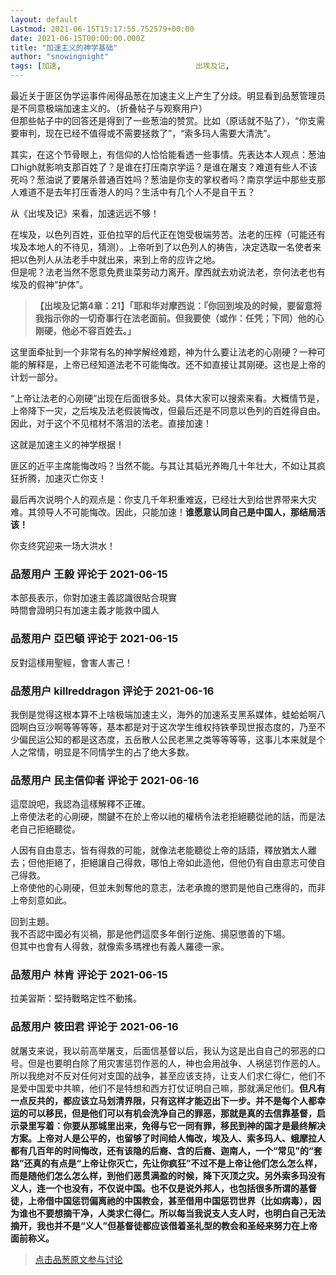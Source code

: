 ```yaml
---
layout: default
Lastmod: 2021-06-15T15:17:55.752579+00:00
date: 2021-06-15T00:00:00.000Z
title: "加速主义的神学基础"
author: "snowingnight"
tags: [加速,								出埃及记,								支那大洪水]
---
```


最近关于匪区伪学运事件闹得品葱在加速主义上产生了分歧。明显看到品葱管理员是不同意极端加速主义的。（折叠帖子与观察用户）  
但那些帖子中的回答还是得到了一些葱油的赞赏。比如（原话就不贴了），“你支需要审判，现在已经不值得或不需要拯救了”，“索多玛人需要大清洗”。  
  
其实，在这个节骨眼上，有信仰的人恰恰能看透一些事情。先表达本人观点：葱油口high就影响支那百姓了？是谁在打压南京学运？是谁在屠支？难道有些人不该死吗？葱油说了要屠杀普通百姓吗？葱油是你支的掌权者吗？南京学运中那些支那人难道不是去年打压香港人的吗？生活中有几个人不是自干五？  
  
从《出埃及记》来看，加速远远不够！  
  
在埃及，以色列百姓，亚伯拉罕的后代正在饱受极端劳苦。法老的压榨（可能还有埃及本地人的不待见，猜测）。上帝听到了以色列人的祷告，决定选取一名使者来把以色列人从法老手中就出来，来到上帝的应许之地。  
但是呢？法老当然不愿意免费韭菜劳动力离开。摩西就去劝说法老，奈何法老也有埃及的假神“护体”。  
  

>   
> **【出埃及记第4章：21】「耶和华对摩西说：『你回到埃及的时候，要留意将我指示你的一切奇事行在法老面前。但我要使（或作：任凭；下同）他的心刚硬，他必不容百姓去。」**

  
  
  
这里面牵扯到一个非常有名的神学解经难题，神为什么要让法老的心刚硬？一种可能的解释是，上帝已经知道法老不可能悔改。还不如直接让其刚硬。这也是上帝的计划一部分。  
  
“上帝让法老的心刚硬”出现在后面很多处。具体大家可以搜索来看。大概情节是，上帝降下一灾，之后埃及法老假装悔改，但最后还是不同意以色列的百姓得自由。因此，对于这个不见棺材不落泪的法老。直接加速！  
  
这就是加速主义的神学根据！  
  
匪区的近平主席能悔改吗？当然不能。与其让其韬光养晦几十年壮大，不如让其疯狂折腾，加速灭亡你支！  
  
最后再次说明个人的观点是：你支几千年积重难返，已经壮大到给世界带来大灾难。其领导人不可能悔改。因此，只能加速！**谁愿意认同自己是中国人，那结局活该！**  
  
你支终究迎来一场大洪水！

            
### 品葱用户 **王毅** 评论于 2021-06-15
        
本部長表示，你對加速主義認識很貼合現實  
時間會證明只有加速主義才能救中國人
        


            
### 品葱用户 **亞巴頓** 评论于 2021-06-15
        
反對這樣用聖經，會害人害己！
        


            
### 品葱用户 **killreddragon** 评论于 2021-06-16
        
我倒是觉得这根本算不上啥极端加速主义，海外的加速系支黑系媒体，蛙蛤蛤啊八囧啊白豆沙啊等等等等，基本都是对于这次学生维权持铁拳现世报态度的，乃至不少偏民运公知的都是这态度，五岳散人公民老黑之类等等等等，这事儿本来就是个人之常情，明显是不同情学生的占了绝大多数。
        


            
### 品葱用户 **民主信仰者** 评论于 2021-06-16
        
這麼說吧，我認為這樣解釋不正確。  
上帝使法老的心剛硬，關鍵不在於上帝以祂的權柄令法老拒絕聽從祂的話，而是法老自己拒絕聽從。  
  
人因有自由意志，皆有得救的可能，就像法老能聽從上帝的話語，釋放猶太人離去；但他拒絕了，拒絕讓自己得救，哪怕上帝如此造他，但他仍有自由意志可使自己得救。  
上帝使他的心剛硬，但並未剝奪他的意志，法老承擔的懲罰是他自己應得的，而非上帝刻意如此。  
  
  
回到主題。  
我不否認中國必有災禍，那是他們這麼多年倒行逆施、揚惡懲善的下場。  
但其中也會有人得救，就像索多瑪裡也有義人羅德一家。
        


            
### 品葱用户 **林肯** 评论于 2021-06-15
        
拉美習斯：堅持戰略定性不動搖。
        


            
### 品葱用户 **筱田君** 评论于 2021-06-16
        
就屠支来说，我以前高举屠支，后面信基督以后，我认为这是出自自己的邪恶的口号。但是也要明白除了用灾害惩罚作恶的人，神也会用战争、人祸惩罚作恶的人。所以我绝对不反对任何对支国的战争，甚至应该支持，让支人们求仁得仁，他们不是爱中国爱中共嘛，他们不是特想和西方打仗证明自己嘛，那就满足他们。**但凡有一点反共的，都应该立马划清界限，只有这样才能迈出下一步。并不是每个人都幸运的可以移民，但是他们可以有机会洗净自己的罪恶，那就是真的去信靠基督，启示录里写着：你要从那城里出来，免得与它一同有罪，移民到神的国才是最终解决方案。**上帝对人是公平的，也留够了时间给人悔改，埃及人、索多玛人、蛾摩拉人都有几百年的时间悔改，还有该隐的后裔、含的后裔、迦南人，一个“常见”的“套路”还真的有点是“上帝让你灭亡，先让你疯狂”不过不是上帝让他们怎么怎么样，而是随他们怎么怎么样，到他们恶贯满盈的时候，降下灭顶之灾。另外**索多玛没有义人，连一个也没有，不仅说中国。也不仅是说外邦人，也包括很多所谓的基督徒，上帝借中国惩罚偏离祂的中国教会，甚至借用中国惩罚世界（比如病毒），因为谁也不要想摘干净，人类求仁得仁。所以每当我说支人支人时，也明白自己无法摘开，我也并不是“义人”但基督徒都应该借着圣礼型的教会和圣经来努力在上帝面前称义。**
        






> [点击品葱原文参与讨论](https://pincong.rocks/article/33214)

